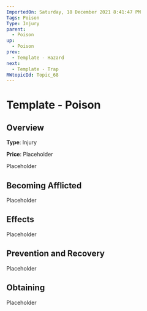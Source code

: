```yaml
---
ImportedOn: Saturday, 18 December 2021 8:41:47 PM
Tags: Poison
Type: Injury
parent:
  - Poison
up:
  - Poison
prev:
  - Template - Hazard
next:
  - Template - Trap
RWtopicId: Topic_68
---
```

# Template - Poison
## Overview
**Type**: Injury

**Price**: Placeholder

Placeholder

## Becoming Afflicted
Placeholder

## Effects
Placeholder

## Prevention and Recovery
Placeholder

## Obtaining
Placeholder

